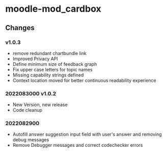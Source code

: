 moodle-mod_cardbox
========================

Changes
-------
### v1.0.3

* remove redundant chartbundle link
* Improved Privacy API
* Define minimum size of feedback graph
* Fix upper case letters for topic names
* Missing capability strings defined
* Context location moved for better continuous readability experience
### 2022083000 v1.0.2

* New Version, new release
* Code cleanup

### 2022082900

* Autofill answer suggestion input field with user's answer and removing debug messages
* Remove Debugger messages and correct codechecker errors